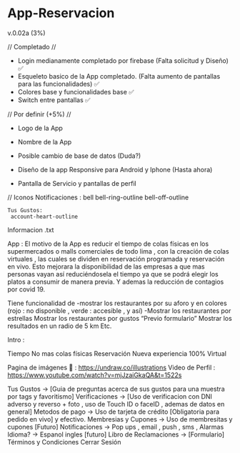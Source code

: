 # App-Reservacion

v.0.02a (3%)

// Completado //

- Login medianamente completado por firebase (Falta solicitud y Diseño) ✅
- Esqueleto basico de la App completado. (Falta aumento de pantallas para las funcionalidades) ✅
- Colores base y funcionalidades base ✅
- Switch entre pantallas ✅

// Por definir (+5%) //

- Logo de la App 
- Nombre de la App 
- Posible cambio de base de datos (Duda?)
- Diseño de la app Responsive para Android y Iphone (Hasta ahora)

- Pantalla de Servicio y pantallas de perfil


// Iconos 
    Notificaciones :
    bell
    bell-ring-outline
    bell-off-outline

    Tus Gustos:
     account-heart-outline
    

Informacion .txt 

App : El motivo de la App es reducir el tiempo de colas físicas en los supermercados o malls comerciales de todo lima , con la creación de colas virtuales , las cuales se dividen en reservación programada y reservación en vivo. Esto mejorara la disponibilidad de las empresas a que mas personas vayan así reduciéndosela el tiempo ya que se podrá elegir los platos a consumir de manera previa. 
Y ademas la reducción de contagios por covid 19. 

Tiene funcionalidad de 
-mostrar los restaurantes por su aforo y en colores (rojo : no disponible , verde : accesible , y así)
-Mostrar los restaurantes por estrellas 
Mostrar los restaurantes por gustos “Previo formulario”
Mostrar los resultados en un radio de 5 km
Etc.


Intro : 

Tiempo 
No mas colas físicas
Reservación 
Nueva experiencia
100% Virtual 


Pagina de imágenes 🥤 : https://undraw.co/illustrations
Video de Perfil : https://www.youtube.com/watch?v=mjJzaiGkaQA&t=1522s



Tus Gustos -> [Guia de preguntas acerca de sus gustos para una muestra por tags y favoritismo]
Verificaciones -> [Uso de verificacion con DNI adverso y reverso + foto , uso de Touch ID o faceID , ademas de datos en general]
Metodos de pago -> Uso de tarjeta de crédito [Obligatoria para pedido en vivo] y efectivo.
Membresias y Cupones -> Uso de membresitas y cupones [Futuro]
Notificaciones -> Pop ups , email , push , sms , Alarmas
Idioma? -> Espanol ingles [futuro]
Libro de Reclamaciones -> [Formulario]
Términos y Condiciones
Cerrar Sesión 

